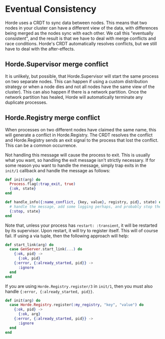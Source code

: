 # Eventual Consistency

Horde uses a CRDT to sync data between nodes. This means that two nodes in your cluster can have a different view of the data, with differences being merged as the nodes sync with each other. We call this "eventually consistent", and the result is that we have to deal with merge conflicts and race conditions. Horde's CRDT automatically resolves conflicts, but we still have to deal with the after-effects.

## Horde.Supervisor merge conflict

It is unlikely, but possible, that Horde.Supervisor will start the same process on two separate nodes. This can happen if using a custom distribution strategy or when a node dies and not all nodes have the same view of the cluster). This can also happen if there is a network partition. Once the network partition has healed, Horde will automatically terminate any duplicate processes.

## Horde.Registry merge conflict

When processes on two different nodes have claimed the same name, this will generate a conflict in Horde.Registry. The CRDT resolves the conflict and Horde.Registry sends an exit signal to the process that lost the conflict. This can be a common occurrence.

Not handling this message will cause the process to exit. This is usually what you want, so handling the exit message isn't strictly necessary. If for some reason you want to handle the message, simply trap exits in the `init/1` callback and handle the message as follows:

```elixir
def init(arg) do
  Process.flag(:trap_exit, true)
  {:ok, state}
end

def handle_info({:name_conflict, {key, value}, registry, pid}, state) do
  # handle the message, add some logging perhaps, and probably stop the GenServer.
  {:stop, state}
end
```

Note that, unless your process has `restart: :transient`, it will be restarted by its supervisor. Upon restart, it will try to register itself. This will of course fail. If using a via tuple, then the following approach will help:

```elixir
def start_link(arg) do
  case GenServer.start_link(...) do
    {:ok, pid} ->
      {:ok, pid}
    {:error, {:already_started, pid}} ->
      :ignore
  end
end
```

If you are using `Horde.Registry.register/3` in `init/1`, then you must also handle `{:error, {:already_started, pid}}`.

```elixir
def init(arg) do
  case Horde.Registry.register(:my_registry, "key", "value") do
    {:ok, pid} ->
      {:ok, arg}
    {:error, {:already_started, pid}} ->
      :ignore
  end
end
```
